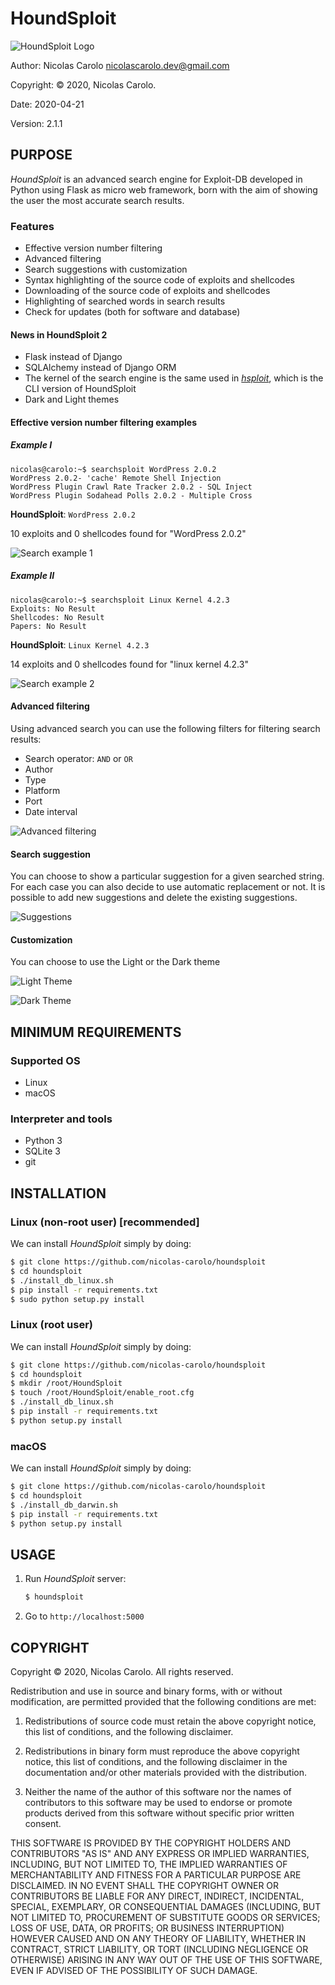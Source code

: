# HoundSploit

![HoundSploit Logo](/HoundSploit/static/media/icon.png)

Author: Nicolas Carolo <nicolascarolo.dev@gmail.com>

Copyright: © 2020, Nicolas Carolo.

Date: 2020-04-21

Version: 2.1.1


## PURPOSE

_HoundSploit_ is an advanced search engine for Exploit-DB developed in
Python using Flask as micro web framework, born with the aim of showing the user
the most accurate search results.

### Features

* Effective version number filtering
* Advanced filtering
* Search suggestions with customization
* Syntax highlighting of the source code of exploits and shellcodes
* Downloading of the source code of exploits and shellcodes
* Highlighting of searched words in search results
* Check for updates (both for software and database)

#### News in HoundSploit 2
* Flask instead of Django
* SQLAlchemy instead of Django ORM
* The kernel of the search engine is the same used in [_hsploit_](https://github.com/nicolas-carolo/hsploit), which is the CLI version of HoundSploit
* Dark and Light themes


#### Effective version number filtering examples
##### Example I

```
nicolas@carolo:~$ searchsploit WordPress 2.0.2
WordPress 2.0.2- 'cache' Remote Shell Injection
WordPress Plugin Crawl Rate Tracker 2.0.2 - SQL Inject
WordPress Plugin Sodahead Polls 2.0.2 - Multiple Cross
```

**HoundSploit**: `WordPress 2.0.2`

10 exploits and 0 shellcodes found for "WordPress 2.0.2"

![Search example 1](/img/example-1.png)


##### Example II

```
nicolas@carolo:~$ searchsploit Linux Kernel 4.2.3
Exploits: No Result
Shellcodes: No Result
Papers: No Result
```

**HoundSploit**: `Linux Kernel 4.2.3`

14 exploits and 0 shellcodes found for "linux kernel 4.2.3"

![Search example 2](/img/example-2.png)


#### Advanced filtering

Using advanced search you can use the following filters for filtering search
results:
* Search operator: `AND` or `OR`
* Author
* Type
* Platform
* Port
* Date interval

![Advanced filtering](/img/advanced-filtering.png)


#### Search suggestion

You can choose to show a particular suggestion for a given searched string.
For each case you can also decide to use automatic replacement or not.
It is possible to add new suggestions and delete the existing suggestions.

![Suggestions](/img/suggestions.png)

#### Customization
You can choose to use the Light or the Dark theme

![Light Theme](/img/light-theme.png)

![Dark Theme](/img/dark-theme.png)


## MINIMUM REQUIREMENTS

### Supported OS

* Linux
* macOS

### Interpreter and tools

* Python 3
* SQLite 3
* git


## INSTALLATION

### Linux (non-root user) [recommended]
We can install _HoundSploit_ simply by doing:
```sh
$ git clone https://github.com/nicolas-carolo/houndsploit
$ cd houndsploit
$ ./install_db_linux.sh
$ pip install -r requirements.txt
$ sudo python setup.py install
```

### Linux (root user)
We can install _HoundSploit_ simply by doing:
```sh
$ git clone https://github.com/nicolas-carolo/houndsploit
$ cd houndsploit
$ mkdir /root/HoundSploit
$ touch /root/HoundSploit/enable_root.cfg
$ ./install_db_linux.sh
$ pip install -r requirements.txt
$ python setup.py install
```

### macOS
We can install _HoundSploit_ simply by doing:
```sh
$ git clone https://github.com/nicolas-carolo/houndsploit
$ cd houndsploit
$ ./install_db_darwin.sh
$ pip install -r requirements.txt
$ python setup.py install
```


## USAGE
1. Run _HoundSploit_ server:
   ```sh
   $ houndsploit
   ```
2. Go to `http://localhost:5000`

## COPYRIGHT

Copyright © 2020, Nicolas Carolo.
All rights reserved.

Redistribution and use in source and binary forms, with or without
modification, are permitted provided that the following conditions are
met:

1. Redistributions of source code must retain the above copyright
   notice, this list of conditions, and the following disclaimer.

2. Redistributions in binary form must reproduce the above copyright
   notice, this list of conditions, and the following disclaimer in the
   documentation and/or other materials provided with the distribution.

3. Neither the name of the author of this software nor the names of
   contributors to this software may be used to endorse or promote
   products derived from this software without specific prior written
   consent.

THIS SOFTWARE IS PROVIDED BY THE COPYRIGHT HOLDERS AND CONTRIBUTORS
"AS IS" AND ANY EXPRESS OR IMPLIED WARRANTIES, INCLUDING, BUT NOT
LIMITED TO, THE IMPLIED WARRANTIES OF MERCHANTABILITY AND FITNESS FOR
A PARTICULAR PURPOSE ARE DISCLAIMED.  IN NO EVENT SHALL THE COPYRIGHT
OWNER OR CONTRIBUTORS BE LIABLE FOR ANY DIRECT, INDIRECT, INCIDENTAL,
SPECIAL, EXEMPLARY, OR CONSEQUENTIAL DAMAGES (INCLUDING, BUT NOT
LIMITED TO, PROCUREMENT OF SUBSTITUTE GOODS OR SERVICES; LOSS OF USE,
DATA, OR PROFITS; OR BUSINESS INTERRUPTION) HOWEVER CAUSED AND ON ANY
THEORY OF LIABILITY, WHETHER IN CONTRACT, STRICT LIABILITY, OR TORT
(INCLUDING NEGLIGENCE OR OTHERWISE) ARISING IN ANY WAY OUT OF THE USE
OF THIS SOFTWARE, EVEN IF ADVISED OF THE POSSIBILITY OF SUCH DAMAGE.

